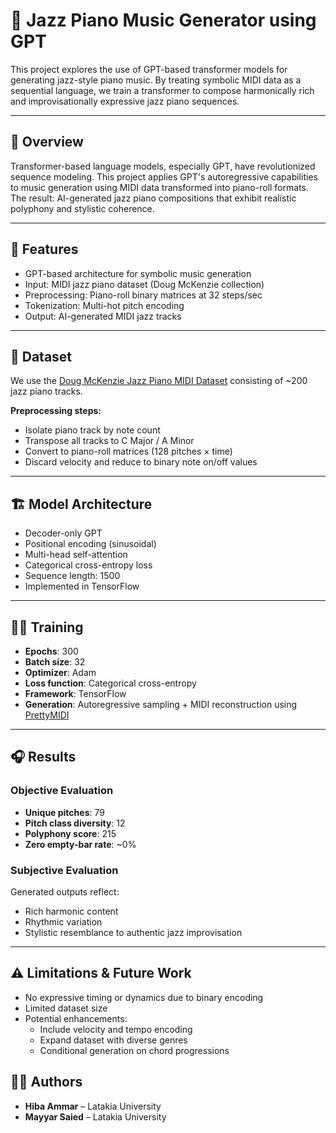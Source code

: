 # 🎹 Jazz Piano Music Generator using GPT

This project explores the use of GPT-based transformer models for generating jazz-style piano music. By treating symbolic MIDI data as a sequential language, we train a transformer to compose harmonically rich and improvisationally expressive jazz piano sequences.

---

## 📌 Overview

Transformer-based language models, especially GPT, have revolutionized sequence modeling. This project applies GPT's autoregressive capabilities to music generation using MIDI data transformed into piano-roll formats. The result: AI-generated jazz piano compositions that exhibit realistic polyphony and stylistic coherence.

---

## 🧠 Features

- GPT-based architecture for symbolic music generation  
- Input: MIDI jazz piano dataset (Doug McKenzie collection)  
- Preprocessing: Piano-roll binary matrices at 32 steps/sec  
- Tokenization: Multi-hot pitch encoding  
- Output: AI-generated MIDI jazz tracks

---

## 📂 Dataset

We use the [Doug McKenzie Jazz Piano MIDI Dataset](http://www.midkar.com/jazz/jazz.html) consisting of ~200 jazz piano tracks.

**Preprocessing steps:**

- Isolate piano track by note count  
- Transpose all tracks to C Major / A Minor  
- Convert to piano-roll matrices (128 pitches × time)  
- Discard velocity and reduce to binary note on/off values

---

## 🏗️ Model Architecture

- Decoder-only GPT  
- Positional encoding (sinusoidal)  
- Multi-head self-attention  
- Categorical cross-entropy loss  
- Sequence length: 1500  
- Implemented in TensorFlow

---

## 🏋️‍♀️ Training

- **Epochs**: 300  
- **Batch size**: 32  
- **Optimizer**: Adam  
- **Loss function**: Categorical cross-entropy  
- **Framework**: TensorFlow  
- **Generation**: Autoregressive sampling + MIDI reconstruction using [PrettyMIDI](https://github.com/craffel/pretty-midi)

---

## 🎧 Results

### Objective Evaluation

- **Unique pitches**: 79  
- **Pitch class diversity**: 12  
- **Polyphony score**: 215  
- **Zero empty-bar rate**: ~0%

### Subjective Evaluation

Generated outputs reflect:
- Rich harmonic content  
- Rhythmic variation  
- Stylistic resemblance to authentic jazz improvisation

---

## ⚠️ Limitations & Future Work

- No expressive timing or dynamics due to binary encoding  
- Limited dataset size  
- Potential enhancements:
  - Include velocity and tempo encoding  
  - Expand dataset with diverse genres  
  - Conditional generation on chord progressions

## 🧑‍💻 Authors

- **Hiba Ammar** – Latakia University  
- **Mayyar Saied** – Latakia University


